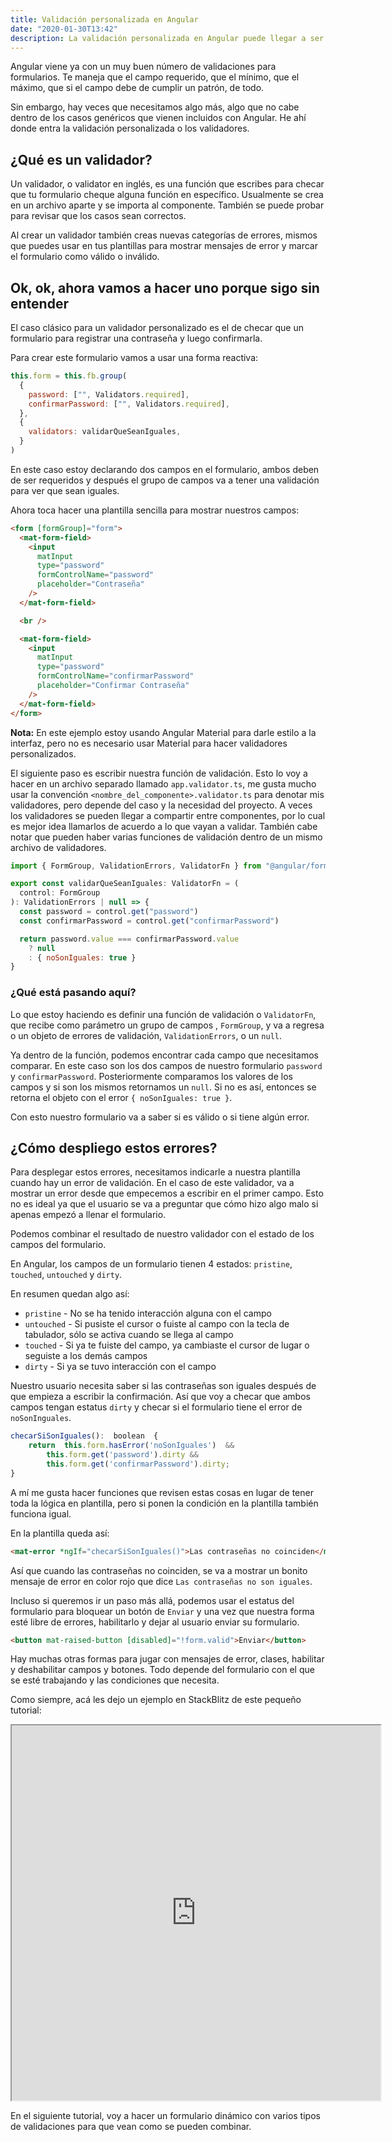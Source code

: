 ```yaml
---
title: Validación personalizada en Angular
date: "2020-01-30T13:42"
description: La validación personalizada en Angular puede llegar a ser un poco complicada de entender. En este post les enseño un sencillo ejemplo para explicarles como yo aprendí a usarla.
---
```


Angular viene ya con un muy buen número de validaciones para formularios. Te maneja que el campo requerido, que el mínimo, que el máximo, que si el campo debe de cumplir un patrón, de todo.

Sin embargo, hay veces que necesitamos algo más, algo que no cabe dentro de los casos genéricos que vienen incluidos con Angular. He ahí donde entra la validación personalizada o los validadores.

## ¿Qué es un validador?

Un validador, o validator en inglés, es una función que escribes para checar que tu formulario cheque alguna función en específico. Usualmente se crea en un archivo aparte y se importa al componente. También se puede probar para revisar que los casos sean correctos.

Al crear un validador también creas nuevas categorías de errores, mismos que puedes usar en tus plantillas para mostrar mensajes de error y marcar el formulario como válido o inválido.

## Ok, ok, ahora vamos a hacer uno porque sigo sin entender

El caso clásico para un validador personalizado es el de checar que un formulario para registrar una contraseña y luego confirmarla.

Para crear este formulario vamos a usar una forma reactiva:

```javascript
this.form = this.fb.group(
  {
    password: ["", Validators.required],
    confirmarPassword: ["", Validators.required],
  },
  {
    validators: validarQueSeanIguales,
  }
)
```

En este caso estoy declarando dos campos en el formulario, ambos deben de ser requeridos y después el grupo de campos va a tener una validación para ver que sean iguales.

Ahora toca hacer una plantilla sencilla para mostrar nuestros campos:

```html
<form [formGroup]="form">
  <mat-form-field>
    <input
      matInput
      type="password"
      formControlName="password"
      placeholder="Contraseña"
    />
  </mat-form-field>

  <br />

  <mat-form-field>
    <input
      matInput
      type="password"
      formControlName="confirmarPassword"
      placeholder="Confirmar Contraseña"
    />
  </mat-form-field>
</form>
```

**Nota:** En este ejemplo estoy usando Angular Material para darle estilo a la interfaz, pero no es necesario usar Material para hacer validadores personalizados.

El siguiente paso es escribir nuestra función de validación. Esto lo voy a hacer en un archivo separado llamado `app.validator.ts`, me gusta mucho usar la convención `<nombre_del_componente>.validator.ts` para denotar mis validadores, pero depende del caso y la necesidad del proyecto. A veces los validadores se pueden llegar a compartir entre componentes, por lo cual es mejor idea llamarlos de acuerdo a lo que vayan a validar. También cabe notar que pueden haber varias funciones de validación dentro de un mismo archivo de validadores.

```javascript
import { FormGroup, ValidationErrors, ValidatorFn } from "@angular/forms"

export const validarQueSeanIguales: ValidatorFn = (
  control: FormGroup
): ValidationErrors | null => {
  const password = control.get("password")
  const confirmarPassword = control.get("confirmarPassword")

  return password.value === confirmarPassword.value
    ? null
    : { noSonIguales: true }
}
```

### ¿Qué está pasando aquí?

Lo que estoy haciendo es definir una función de validación o `ValidatorFn`, que recibe como parámetro un grupo de campos , `FormGroup`, y va a regresa o un objeto de errores de validación, `ValidationErrors`, o un `null`.

Ya dentro de la función, podemos encontrar cada campo que necesitamos comparar. En este caso son los dos campos de nuestro formulario `password` y `confirmarPassword`. Posteriormente comparamos los valores de los campos y si son los mismos retornamos un `null`. Si no es así, entonces se retorna el objeto con el error `{ noSonIguales: true }`.

Con esto nuestro formulario va a saber si es válido o si tiene algún error.

## ¿Cómo despliego estos errores?

Para desplegar estos errores, necesitamos indicarle a nuestra plantilla cuando hay un error de validación. En el caso de este validador, va a mostrar un error desde que empecemos a escribir en el primer campo. Esto no es ideal ya que el usuario se va a preguntar que cómo hizo algo malo si apenas empezó a llenar el formulario.

Podemos combinar el resultado de nuestro validador con el estado de los campos del formulario.

En Angular, los campos de un formulario tienen 4 estados: `pristine`, `touched`, `untouched` y `dirty`.

En resumen quedan algo así:

- `pristine` - No se ha tenido interacción alguna con el campo
- `untouched` - Si pusiste el cursor o fuiste al campo con la tecla de tabulador, sólo se activa cuando se llega al campo
- `touched` - Si ya te fuiste del campo, ya cambiaste el cursor de lugar o seguiste a los demás campos
- `dirty` - Si ya se tuvo interacción con el campo

Nuestro usuario necesita saber si las contraseñas son iguales después de que empieza a escribir la confirmación. Así que voy a checar que ambos campos tengan estatus `dirty` y checar si el formulario tiene el error de `noSonInguales`.

```javascript
checarSiSonIguales():  boolean  {
	return  this.form.hasError('noSonIguales')  &&
		this.form.get('password').dirty &&
		this.form.get('confirmarPassword').dirty;
}
```

A mí me gusta hacer funciones que revisen estas cosas en lugar de tener toda la lógica en plantilla, pero si ponen la condición en la plantilla también funciona igual.

En la plantilla queda así:

```html
<mat-error *ngIf="checarSiSonIguales()">Las contraseñas no coinciden</mat-error>
```

Así que cuando las contraseñas no coinciden, se va a mostrar un bonito mensaje de error en color rojo que dice `Las contraseñas no son iguales`.

Incluso si queremos ir un paso más allá, podemos usar el estatus del formulario para bloquear un botón de `Enviar` y una vez que nuestra forma esté libre de errores, habilitarlo y dejar al usuario enviar su formulario.

```html
<button mat-raised-button [disabled]="!form.valid">Enviar</button>
```

Hay muchas otras formas para jugar con mensajes de error, clases, habilitar y deshabilitar campos y botones. Todo depende del formulario con el que se esté trabajando y las condiciones que necesita.

Como siempre, acá les dejo un ejemplo en StackBlitz de este pequeño tutorial:

<iframe width="590" height="600" src="https://stackblitz.com/edit/angular-6ec4zm?embed=1&file=src/app/app.component.ts"></iframe>

En el siguiente tutorial, voy a hacer un formulario dinámico con varios tipos de validaciones para que vean como se pueden combinar.
